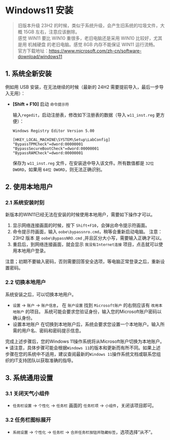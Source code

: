 # Windows11 安装

> 旧版本升级 23H2 的时候，类似于系统升级，会产生旧系统的垃圾文件，大概 15GB 左右，注意应该删除。  
> 感觉 WIN11 要比 WIN10 重很多，老旧电脑还是采用 WIN10 比较好，尤其是用 机械硬盘 的老旧电脑。感觉 8GB 内存不能保证 WIN11 运行流畅。  
> 官方下载地址：https://www.microsoft.com/zh-cn/software-download/windows11



## 1. 系统全新安装

例如用 USB 安装，在无法继续的时候（最新的 24H2 需要提前导入，最后一步导入无用）：

- **[Shift + F10]** 启动 `命令提示符`

  输入`regedit`，启动注册表，修改如下注册表的数据（导入 `w11_inst.reg` 更方便）：

  ```plaintext
  Windows Registry Editor Version 5.00
  
  [HKEY_LOCAL_MACHINE\SYSTEM\Setup\LabConfig]
  "BypassTPMCheck"=dword:00000001
  "BypassSecureBootCheck"=dword:00000001
  "BypassRAMCheck"=dword:00000001
  ```

  保存为 `w11_inst.reg` 文件，在安装途中导入该文件。所有数值都是 `32位 DWORD`，如果用 `64位 DWORD`，则无法正确识别。

## 2. 使用本地用户

### 2.1 系统安装时刻

新版本的WIN11已经无法在安装的时候使用本地用户，需要如下操作才可以。

1. 显示网络连接画面的时候，按下 `Shift+F10`，会弹出命令提示符画面。
2. 命令提示符画面，输入 `oobe\bypassnro.cmd`，稍等会重新启动电脑。
    注意：23H2 版本 是 `oobe\BypassNRO.cmd` ,并且区分大小写，需要输入正确才可以。
3. 重启后，到网络连接画面，就会显示 `我没有Internet连接` 项目，点击就可以使用本地用户登录。

注意；初期不要输入密码，否则需要回答安全选项，等电脑正常登录之后，重新设置密码。

### 2.2 切换本地用户

系统安装之后，可以切换本地用户。

- `设置` → `账户` → `账户信息`， 在 `账户设置` 找到 `Microsoft账户` 的右侧应该有 `改用本地账户` 的项目。
   系统可能会要求您验证身份，输入您的Microsoft账户密码以确认身份。
- 设置本地账户
   在切换到本地账户后，系统会要求您设置一个本地账户。输入所需的用户名、密码和密码提示信息。

完成上述步骤后，您的Windows 11操作系统将从Microsoft账户切换为本地账户。
 ※ 请注意，具体步骤可能会根据`Windows 11`的版本和更新而有所不同。如果上述步骤在您的系统中不适用，建议查阅最新的`Windows 11`操作系统文档或联系您组织的IT支持团队以获取准确的指导。

## 3. 系统通用设置

### 3.1 关闭天气小组件

- `任务栏设置` → `个性化` → `任务栏` 画面的 `任务栏项` → `小组件`，关闭该项目即可。

### 3.2 任务栏图标展开 

- `系统设置` → `个性化` → `任务栏` → `合并任务栏按钮并隐藏标签`，选项选择“从不”。
